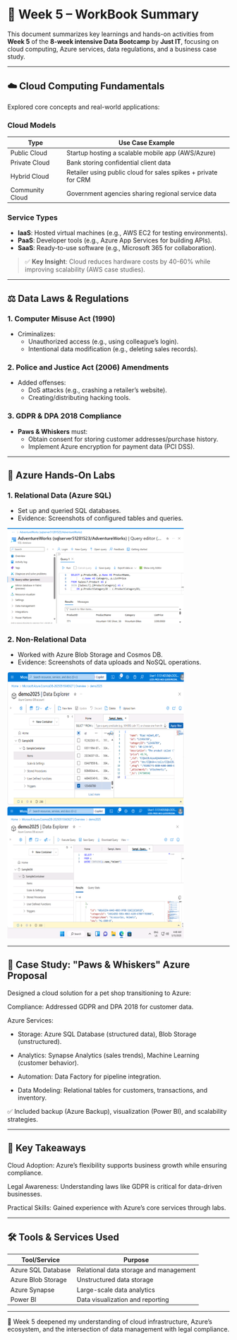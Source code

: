 # 📘 Week 5 – WorkBook Summary  

This document summarizes key learnings and hands-on activities from **Week 5** of the **8-week intensive Data Bootcamp** by **Just IT**, focusing on cloud computing, Azure services, data regulations, and a business case study.  

---

## ☁️ **Cloud Computing Fundamentals**  
Explored core concepts and real-world applications:  

### **Cloud Models**  
| Type          | Use Case Example                          |  
|---------------|-------------------------------------------|  
| Public Cloud  | Startup hosting a scalable mobile app (AWS/Azure) |  
| Private Cloud | Bank storing confidential client data     |  
| Hybrid Cloud  | Retailer using public cloud for sales spikes + private for CRM |  
| Community Cloud | Government agencies sharing regional service data |  

### **Service Types**  
- **IaaS**: Hosted virtual machines (e.g., AWS EC2 for testing environments).  
- **PaaS**: Developer tools (e.g., Azure App Services for building APIs).  
- **SaaS**: Ready-to-use software (e.g., Microsoft 365 for collaboration).  

> ✅ **Key Insight**: Cloud reduces hardware costs by 40-60% while improving scalability (AWS case studies).  

---

## ⚖️ **Data Laws & Regulations**  
### **1. Computer Misuse Act (1990)**  
- Criminalizes:  
  - Unauthorized access (e.g., using colleague’s login).  
  - Intentional data modification (e.g., deleting sales records).  

### **2. Police and Justice Act (2006) Amendments**  
- Added offenses:  
  - DoS attacks (e.g., crashing a retailer’s website).  
  - Creating/distributing hacking tools.  

### **3. GDPR & DPA 2018 Compliance**  
- **Paws & Whiskers** must:  
  - Obtain consent for storing customer addresses/purchase history.  
  - Implement Azure encryption for payment data (PCI DSS).  

---

## 🔧 **Azure Hands-On Labs**  
### **1. Relational Data (Azure SQL)**  
- Set up and queried SQL databases.
- Evidence: Screenshots of configured tables and queries.
<p float="center">
  <img src="Pic_Inserted/Azure_Relational_Data.png" alt="Purchasing Power Analysis:Gender Differences Chart" width="400"/>
</p>

### **2. Non-Relational Data**  
- Worked with Azure Blob Storage and Cosmos DB.
- Evidence: Screenshots of data uploads and NoSQL operations.
<p float="center">
  <img src="Pic_Inserted/Azure_NonRelational_Data1.png" alt="Purchasing Power Analysis:Gender Differences Chart" width="400" height="300"/>
  <img src="Pic_Inserted/Azure_NonRelational_Data2.png" alt="Purchasing Power Analysis:Gender Differences Chart" width="400" height="300"/>
</p>

---

## 🐾 Case Study: "Paws & Whiskers" Azure Proposal
Designed a cloud solution for a pet shop transitioning to Azure:

Compliance: Addressed GDPR and DPA 2018 for customer data.

Azure Services:

 - Storage: Azure SQL Database (structured data), Blob Storage (unstructured).

 - Analytics: Synapse Analytics (sales trends), Machine Learning (customer behavior).

 - Automation: Data Factory for pipeline integration.

 - Data Modeling: Relational tables for customers, transactions, and inventory.

✅ Included backup (Azure Backup), visualization (Power BI), and scalability strategies.

---

## 📜 Key Takeaways
Cloud Adoption: Azure’s flexibility supports business growth while ensuring compliance.

Legal Awareness: Understanding laws like GDPR is critical for data-driven businesses.

Practical Skills: Gained experience with Azure’s core services through labs.

---

## 🛠️ Tools & Services Used
| Tool/Service       | Purpose                                  |
|--------------------|------------------------------------------|
| Azure SQL Database | Relational data storage and management   |
| Azure Blob Storage | Unstructured data storage                |
| Azure Synapse      | Large-scale data analytics               |
| Power BI           | Data visualization and reporting         |

---

📌 Week 5 deepened my understanding of cloud infrastructure, Azure’s ecosystem, and the intersection of data management with legal compliance.
